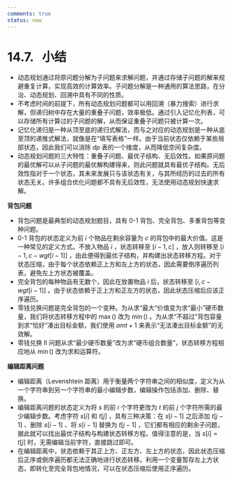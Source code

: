 ```yaml
---
comments: true
status: new
---
```


# 14.7. &nbsp; 小结

- 动态规划通过将原问题分解为子问题来求解问题，并通过存储子问题的解来规避重复计算，实现高效的计算效率。子问题分解是一种通用的算法思路，在分治、动态规划、回溯中具有不同的性质。
- 不考虑时间的前提下，所有动态规划问题都可以用回溯（暴力搜索）进行求解，但递归树中存在大量的重叠子问题，效率极低。通过引入记忆化列表，可以存储所有计算过的子问题的解，从而保证重叠子问题只被计算一次。
- 记忆化递归是一种从顶至底的递归式解法，而与之对应的动态规划是一种从底至顶的递推式解法，就像是在“填写表格”一样。由于当前状态仅依赖于某些局部状态，因此我们可以消除 $dp$ 表的一个维度，从而降低空间复杂度。
- 动态规划问题的三大特性：重叠子问题、最优子结构、无后效性。如果原问题的最优解可以从子问题的最优解构建得来，则此问题就具有最优子结构。无后效性指对于一个状态，其未来发展只与该状态有关，与其所经历的过去的所有状态无关。许多组合优化问题都不具有无后效性，无法使用动态规划快速求解。

**背包问题**

- 背包问题是最典型的动态规划题目，具有 0-1 背包、完全背包、多重背包等变种问题。
- 0-1 背包的状态定义为前 $i$ 个物品在剩余容量为 $c$ 的背包中的最大价值。这是一种常见的定义方式。不放入物品 $i$ ，状态转移至 $[i-1, c]$ ，放入则转移至 $[i-1, c-wgt[i-1]]$ ，由此便得到最优子结构，并构建出状态转移方程。对于状态压缩，由于每个状态依赖正上方和左上方的状态，因此需要倒序遍历列表，避免左上方状态被覆盖。
- 完全背包的每种物品有无数个，因此在放置物品 $i$ 后，状态转移至 $[i, c-wgt[i-1]]$ 。由于状态依赖于正上方和正左方的状态，因此状态压缩后应该正序遍历。
- 零钱兑换问题是完全背包的一个变种。为从求“最大“价值变为求“最小”硬币数量，我们将状态转移方程中的 $\max()$ 改为 $\min()$ 。为从求“不超过”背包容量到求“恰好”凑出目标金额，我们使用 $amt + 1$ 来表示“无法凑出目标金额”的无效解。
- 零钱兑换 II 问题从求“最少硬币数量”改为求“硬币组合数量”，状态转移方程相应地从 $\min()$ 改为求和运算符。

**编辑距离问题**

- 编辑距离（Levenshtein 距离）用于衡量两个字符串之间的相似度，定义为从一个字符串到另一个字符串的最小编辑步数，编辑操作包括添加、删除、替换。
- 编辑距离问题的状态定义为将 $s$ 的前 $i$ 个字符更改为 $t$ 的前 $j$ 个字符所需的最少编辑步数。考虑字符 $s[i]$ 和 $t[j]$ ，具有三种决策：在 $s[i-1]$ 之后添加 $t[j-1]$ 、删除 $s[i-1]$ 、将 $s[i-1]$ 替换为 $t[j-1]$ ，它们都有相应的剩余子问题，据此就可以找出最优子结构与构建状态转移方程。值得注意的是，当 $s[i] = t[j]$ 时，无需编辑当前字符，直接跳过即可。
- 在编辑距离中，状态依赖于其正上方、正左方、左上方的状态，因此状态压缩后正序或倒序遍历都无法正确地进行状态转移。利用一个变量暂存左上方状态，即转化至完全背包地情况，可以在状态压缩后使用正序遍历。

